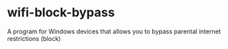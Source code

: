 # wifi-block-bypass
A program for Windows devices that allows you to bypass parental internet restrictions (block)
